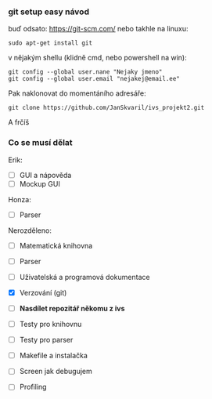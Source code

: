 ### git setup easy návod
buď odsato: https://git-scm.com/ nebo takhle na linuxu:

    sudo apt-get install git
v nějakým shellu (klidně cmd, nebo powershell na win): 

    git config --global user.nane "Nejaky jmeno"
    git config --global user.email "nejakej@email.ee"

Pak naklonovat do momentáního adresáře:

    git clone https://github.com/JanSkvaril/ivs_projekt2.git

A frčíš

### Co se musí dělat
Erik:
- [ ] GUI a nápověda
- [ ] Mockup GUI

Honza:
- [ ] Parser

Nerozděleno:
- [ ] Matematická knihovna
- [ ] Parser
- [ ] Uživatelská a programová dokumentace
- [x] Verzování (git)
- [ ] **Nasdílet repozitář někomu z ivs**
- [ ] Testy pro knihovnu
- [ ] Testy pro parser
- [ ] Makefile a instalačka
- [ ] Screen jak debugujem
- [ ] Profiling



